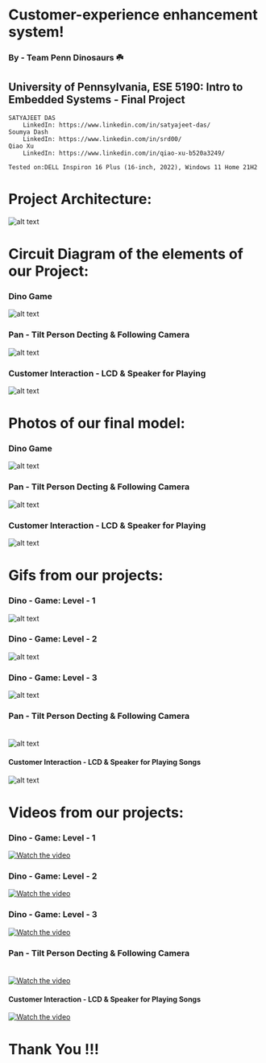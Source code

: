 # Customer-experience enhancement system!
### By - Team Penn Dinosaurs ☘️

## University of Pennsylvania, ESE 5190: Intro to Embedded Systems - Final Project
    SATYAJEET DAS
        LinkedIn: https://www.linkedin.com/in/satyajeet-das/
    Soumya Dash
        LinkedIn: https://www.linkedin.com/in/srd00/
    Qiao Xu
        LinkedIn: https://www.linkedin.com/in/qiao-xu-b520a3249/

    Tested on:DELL Inspiron 16 Plus (16-inch, 2022), Windows 11 Home 21H2

# Project Architecture: <br />
![alt text](https://github.com/satyajeetburla/ESE-519-FINAL-PROJECT/blob/main/media/triangle.png)<br />



# Circuit Diagram of the elements of our Project:<br />
### Dino Game
![alt text](https://github.com/satyajeetburla/ESE-519-FINAL-PROJECT/blob/main/diagram/Circuit%20Diagram/Dino_Game_Ckt.png)<br />
### Pan - Tilt Person Decting & Following Camera
![alt text](https://github.com/satyajeetburla/ESE-519-FINAL-PROJECT/blob/main/diagram/Circuit%20Diagram/Pan_Tilt_Camera_Ckt.png)<br />
### Customer Interaction - LCD & Speaker for Playing
![alt text](https://github.com/satyajeetburla/ESE-519-FINAL-PROJECT/blob/main/diagram/Circuit%20Diagram/Human_Interaction_System(LCD%2BSpeaker)_Ckt.png)<br />


# Photos of our final model:<br />
### Dino Game
![alt text](https://github.com/satyajeetburla/ESE-519-FINAL-PROJECT/blob/main/media/Photos%20of%20Final%20Models/Dino%20Game.JPG)<br />
### Pan - Tilt Person Decting & Following Camera
![alt text](https://github.com/satyajeetburla/ESE-519-FINAL-PROJECT/blob/main/media/Photos%20of%20Final%20Models/Pan%20Tilt.jpg)<br />
### Customer Interaction - LCD & Speaker for Playing
![alt text](https://github.com/satyajeetburla/ESE-519-FINAL-PROJECT/blob/main/media/Photos%20of%20Final%20Models/Speaker%20and%20LCD.JPG)<br />

# Gifs from our projects:<br />
### Dino - Game: Level - 1<br />
![alt text](https://github.com/satyajeetburla/ESE-519-FINAL-PROJECT/blob/main/media/GIF/dino_level1%2000_00_00-00_00_30.gif)<br />
### Dino - Game: Level - 2<br />
![alt text](https://github.com/satyajeetburla/ESE-519-FINAL-PROJECT/blob/main/media/GIF/dino_level2%2000_00_00-00_00_30.gif)<br />
### Dino - Game: Level - 3<br />
![alt text](https://github.com/satyajeetburla/ESE-519-FINAL-PROJECT/blob/main/media/GIF/Dino_Level3%2000_00_00-00_00_30.gif)<br />
### Pan - Tilt Person Decting & Following Camera<br /><br />
![alt text](https://github.com/satyajeetburla/ESE-519-FINAL-PROJECT/blob/main/media/GIF/Face%20detection%2000_00_00-00_00_30.gif)<br />
#### Customer Interaction - LCD & Speaker for Playing Songs<br />
![alt text](https://github.com/satyajeetburla/ESE-519-FINAL-PROJECT/blob/main/media/GIF/LCD_Speaker%2000_00_00-00_00_30.gif)<br />

# Videos from our projects:<br />
### Dino - Game: Level - 1<br />
[![Watch the video](https://github.com/satyajeetburla/ESE-519-FINAL-PROJECT/blob/main/media/images.jpg)](https://github.com/satyajeetburla/ESE-519-FINAL-PROJECT/blob/main/media/Videos/dino_level1.mp4)
### Dino - Game: Level - 2<br />
[![Watch the video](https://github.com/satyajeetburla/ESE-519-FINAL-PROJECT/blob/main/media/images.jpg)](https://github.com/satyajeetburla/ESE-519-FINAL-PROJECT/blob/main/media/Videos/dino_level2.mp4)
### Dino - Game: Level - 3<br />
[![Watch the video](https://github.com/satyajeetburla/ESE-519-FINAL-PROJECT/blob/main/media/images.jpg)](https://github.com/satyajeetburla/ESE-519-FINAL-PROJECT/blob/main/media/Videos/Dino_Level3.mp4)
### Pan - Tilt Person Decting & Following Camera<br /><br />
[![Watch the video](https://github.com/satyajeetburla/ESE-519-FINAL-PROJECT/blob/main/media/images.jpg)](https://github.com/satyajeetburla/ESE-519-FINAL-PROJECT/blob/main/media/Videos/Face%20detection.mp4)
#### Customer Interaction - LCD & Speaker for Playing Songs<br />
[![Watch the video](https://github.com/satyajeetburla/ESE-519-FINAL-PROJECT/blob/main/media/images.jpg)](https://github.com/satyajeetburla/ESE-519-FINAL-PROJECT/blob/main/media/Videos/LCD_Speaker.mp4)

# Thank You !!!
